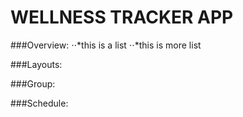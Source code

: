 # WELLNESS TRACKER APP

###Overview:
⋅⋅*this is a list
⋅⋅*this is more list

###Layouts:

###Group:

###Schedule: